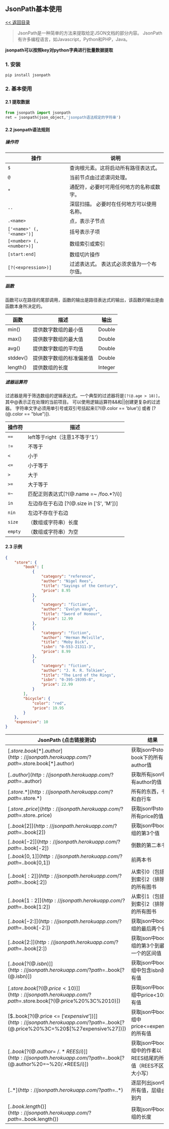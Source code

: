 ## JsonPath基本使用

[<< 返回目录](../README.MD)


> JsonPath是一种简单的方法来提取给定JSON文档的部分内容。 JsonPath有许多编程语言，如Javascript，Python和PHP，Java。

**jsonpath可以按照key对python字典进行批量数据提取**

### 1. 安装
```shell script
pip install jsonpath
```
### 2. 基本使用
#### 2.1 提取数据
```python
from jsonpath import jsonpath
ret = jsonpath(json_object,'jsonpath语法规定的字符串')
```

#### 2.2 jsonpath语法规则
##### 操作符
操作	|说明
---|---
`$`	|查询根元素。这将启动所有路径表达式。
`@`	|当前节点由过滤谓词处理。
`*`	|通配符，必要时可用任何地方的名称或数字。
`..`	|深层扫描。 必要时在任何地方可以使用名称。
`.<name>`	|点，表示子节点
`['<name>' (, '<name>')]`	|括号表示子项
`[<number> (, <number>)]`	|数组索引或索引
`[start:end]`	|数组切片操作
`[?(<expression>)]`	|过滤表达式。 表达式必须求值为一个布尔值。

##### 函数
函数可以在路径的尾部调用，函数的输出是路径表达式的输出，该函数的输出是由函数本身所决定的。

函数|	描述|	输出
---|---|---
min()	|提供数字数组的最小值	|Double
max()	|提供数字数组的最大值	|Double
avg()	|提供数字数组的平均值	|Double
stddev()	|提供数字数组的标准偏差值	|Double
length()	|提供数组的长度	|Integer

##### 滤器运算符
过滤器是用于筛选数组的逻辑表达式。一个典型的过滤器将是`[?(@.age > 18)]`，其中@表示正在处理的当前项目。 可以使用逻辑运算符&&和||创建更复杂的过滤器。 字符串文字必须用单引号或双引号括起来([?(@.color == 'blue')] 或者 [?(@.color == "blue")]).

操作符	|描述
---|---
`==`	|left等于right（注意1不等于'1'）
`!=`	|不等于
`<`	    |小于
`<=`	|小于等于
`>`	    |大于
`>=`	|大于等于
`=~`	|匹配正则表达式[?(@.name =~ /foo.*?/i)]
`in`	|左边存在于右边 [?(@.size in ['S', 'M'])]
`nin`   |左边不存在于右边
`size`	|（数组或字符串）长度
`empty`	|（数组或字符串）为空

#### 2.3 示例
```json
{
    "store": {
        "book": [
            {
                "category": "reference",
                "author": "Nigel Rees",
                "title": "Sayings of the Century",
                "price": 8.95
            },
            {
                "category": "fiction",
                "author": "Evelyn Waugh",
                "title": "Sword of Honour",
                "price": 12.99
            },
            {
                "category": "fiction",
                "author": "Herman Melville",
                "title": "Moby Dick",
                "isbn": "0-553-21311-3",
                "price": 8.99
            },
            {
                "category": "fiction",
                "author": "J. R. R. Tolkien",
                "title": "The Lord of the Rings",
                "isbn": "0-395-19395-8",
                "price": 22.99
            }
        ],
        "bicycle": {
            "color": "red",
            "price": 19.95
        }
    },
    "expensive": 10
}
```
JsonPath (点击链接测试)	|结果
---|---
[$.store.book[*].author](http://jsonpath.herokuapp.com/?path=$.store.book[*].author)	|获取json中store下book下的所有author值
[$..author](http://jsonpath.herokuapp.com/?path=$..author)	|获取所有json中所有author的值
[$.store.*](http://jsonpath.herokuapp.com/?path=$.store.*)	|所有的东西，书籍和自行车
[$.store..price](http://jsonpath.herokuapp.com/?path=$.store..price)	|获取json中store下所有price的值
[$..book[2]](http://jsonpath.herokuapp.com/?path=$..book[2])	|获取json中book数组的第3个值
[$..book[-2]](http://jsonpath.herokuapp.com/?path=$..book[-2])	|倒数的第二本书
[$..book[0,1]](http://jsonpath.herokuapp.com/?path=$..book[0,1])	|前两本书
[$..book[:2]](http://jsonpath.herokuapp.com/?path=$..book[:2])	|从索引0（包括）到索引2（排除）的所有图书
[$..book[1:2]](http://jsonpath.herokuapp.com/?path=$..book[1:2])	|从索引1（包括）到索引2（排除）的所有图书
[$..book[-2:]](http://jsonpath.herokuapp.com/?path=$..book[-2:])	|获取json中book数组的最后两个值
[$..book[2:]](http://jsonpath.herokuapp.com/?path=$..book[2:])	|获取json中book数组的第3个到最后一个的区间值
[$..book[?(@.isbn)]](http://jsonpath.herokuapp.com/?path=$..book[?(@.isbn)])	|获取json中book数组中包含isbn的所有值
[$.store.book[?(@.price < 10)]](http://jsonpath.herokuapp.com/?path=$.store.book[?(@.price%20%3C%2010)])	|获取json中book数组中price<10的所有值
[$..book[?(@.price <= $['expensive'])]](http://jsonpath.herokuapp.com/?path=$..book[?(@.price%20%3C=%20$[%27expensive%27])])	|获取json中book数组中price<=expensive的所有值
[$..book[?(@.author =~ /.*REES/i)]](http://jsonpath.herokuapp.com/?path=$..book[?(@.author%20=~%20/.*REES/i)])	|获取json中book数组中的作者以REES结尾的所有值（REES不区分大小写）
[$..*](http://jsonpath.herokuapp.com/?path=$..*)	|逐层列出json中的所有值，层级由外到内
[$..book.length()](http://jsonpath.herokuapp.com/?path=$..book.length())	|获取json中book数组的长度
